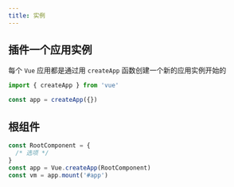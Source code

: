```yaml
---
title: 实例
---
```


## 插件一个应用实例

每个 `Vue` 应用都是通过用 `createApp` 函数创建一个新的应用实例开始的

```js
import { createApp } from 'vue'

const app = createApp({})
```

## 根组件

```js
const RootComponent = {
  /* 选项 */
}
const app = Vue.createApp(RootComponent)
const vm = app.mount('#app')
```
